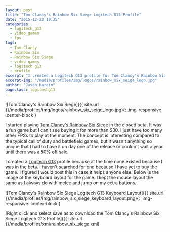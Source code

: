 ```yaml
---
layout: post
title: "Tom Clancy's Rainbow Six Siege Logitech G13 Profile"
date: "2015-12-23 19:35"
categories:
  - logitech_g13
  - video_games
  - fps
tags:
  - Tom Clancy
  - Rainbow Six
  - Rainbow Six Siege
  - video games
  - logitech g13
  - profile
excerpt: "I created a Logitech G13 profile for Tom Clancy's Rainbow Six Siege when I got into the beta a few months ago. I can post it now that the game is released."
excerpt-img: "/media/profiles/img/logos/rainbow_six_seige_logo.jpg"
author: "Jason Hardin"
pageclass: logitechg13
---
```

![Tom Clancy's Rainbow Six Siege]({{ site.url }}/media/profiles/img/logos/rainbow_six_seige_logo.jpg){: .img-responsive .center-block }

I started playing [Tom Clancy's Rainbow Six Siege](http://rainbow6.ubi.com/siege/) in the closed beta. It was a fun game but I can't see buying it for more than $30. I just have too many other FPSs to play at the moment. The concept is interesting compared to the typical call of duty and battlefield games, but it wasn't anything so unique that I had to have it on day one of the release or couldn't wait a year until there was a 50% off sale.

I created a  [Logitech G13](http://gaming.logitech.com/en-us/product/g13-advanced-gameboard) profile because at the time none existed because I was in the beta. I haven't searched for one because I have yet to buy the game. I figured I would post this in case it helps anyone else. Below is the image of the keyboard layout for the game. I kept the mouse layout the same as I always do with melee and jump on my extra buttons.

![Tom Clancy's Rainbow Six Siege Logitech G13 Keyboard Layout]({{ site.url }}/media/profiles/img/rainbow_six_siege_keyboard_layout.png){: .img-responsive .center-block }

[Right click and select save as to download the Tom Clancy's Rainbow Six Siege Logitech G13 Profile]({{ site.url }}/media/profiles/xml/rainbow_six_siege.xml)
